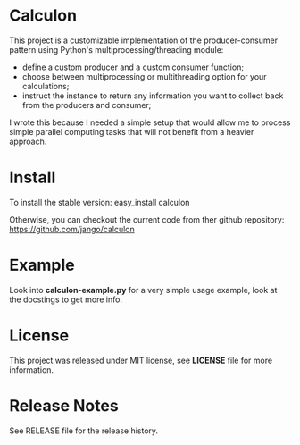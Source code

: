 # Calculon
This project is a customizable implementation of the producer-consumer pattern
using Python's multiprocessing/threading module:

* define a custom producer and a custom consumer function;
* choose between multiprocessing or multithreading option for your calculations;
* instruct the instance to return any information you want to collect back from
the producers and consumer;

I wrote this because I needed a simple setup that would allow me to process
simple parallel computing tasks that will not benefit from a heavier approach.

# Install
To install the stable version:
    easy_install calculon
    
Otherwise, you can checkout the current code from ther github repository:
https://github.com/jango/calculon

# Example
Look into **calculon-example.py** for a very simple usage example, look at the
docstings to get more info.

# License
This project was released under MIT license, see **LICENSE** file for more
information.

# Release Notes
See RELEASE file for the release history.